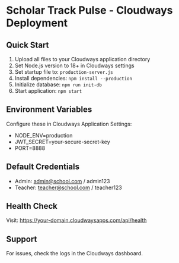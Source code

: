 # Scholar Track Pulse - Cloudways Deployment

## Quick Start

1. Upload all files to your Cloudways application directory
2. Set Node.js version to 18+ in Cloudways settings
3. Set startup file to: `production-server.js`
4. Install dependencies: `npm install --production`
5. Initialize database: `npm run init-db`
6. Start application: `npm start`

## Environment Variables

Configure these in Cloudways Application Settings:

- NODE_ENV=production
- JWT_SECRET=your-secure-secret-key
- PORT=8888

## Default Credentials

- Admin: admin@school.com / admin123
- Teacher: teacher@school.com / teacher123

## Health Check

Visit: https://your-domain.cloudwaysapps.com/api/health

## Support

For issues, check the logs in the Cloudways dashboard.
